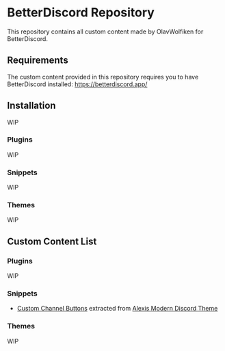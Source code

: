 # BetterDiscord Repository
This repository contains all custom content made by OlavWolfiken for BetterDiscord.

## Requirements
The custom content provided in this repository requires you to have BetterDiscord installed: https://betterdiscord.app/

## Installation
WIP

### Plugins
WIP

### Snippets
WIP

### Themes
WIP

## Custom Content List

### Plugins
WIP

### Snippets
- [Custom Channel Buttons](https://olavwolfiken.github.io/BetterDiscord/Snippets/custom-channel-buttons.css) extracted from [Alexis Modern Discord Theme](https://alexisjonsson.github.io/BetterDiscordAddons/Themes/modern-discord.theme.css)

### Themes
WIP
